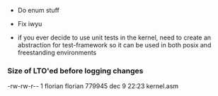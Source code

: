 - Do enum stuff
- Fix iwyu

- if you ever decide to use unit tests in the kernel, need to create an abstraction for test-framework so it can be used in both posix and freestanding environments

### Size of LTO'ed before logging changes

-rw-rw-r-- 1 florian florian 779945 dec 9 22:23 kernel.asm
